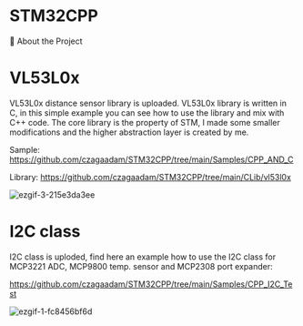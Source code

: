 # STM32CPP
🌟 About the Project

# VL53L0x
VL53L0x distance sensor library is uploaded. VL53L0x library is written in C, in this simple example you can see how to use the library and mix with C++ code.
The core library is the property of STM, I made some smaller modifications and the higher abstraction layer is created by me.


Sample:
https://github.com/czagaadam/STM32CPP/tree/main/Samples/CPP_AND_C

Library:
https://github.com/czagaadam/STM32CPP/tree/main/CLib/vl53l0x

![ezgif-3-215e3da3ee](https://github.com/user-attachments/assets/b7b306ba-a284-4b91-bb14-45fb7144f6af)

# I2C class
I2C class is uploded, find here an example how to use the I2C class for MCP3221 ADC, MCP9800 temp. sensor and MCP2308 port expander:

https://github.com/czagaadam/STM32CPP/tree/main/Samples/CPP_I2C_Test

![ezgif-1-fc8456bf6d](https://github.com/user-attachments/assets/9b2483c4-fbea-4ccf-89f5-9ef2931af1e5)
